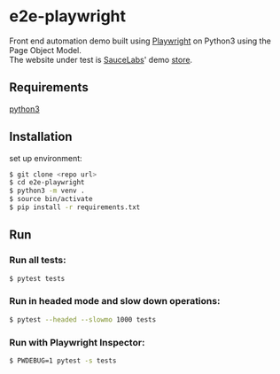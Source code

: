 # e2e-playwright
Front end automation demo built using [Playwright](https://playwright.dev/python/) on Python3 using the Page Object Model.   
The website under test is [SauceLabs](https://saucelabs.com)' demo [store](https://www.saucedemo.com/).

## Requirements
[python3](https://www.python.org/downloads/)  

## Installation
set up environment:  
```sh
$ git clone <repo url>
$ cd e2e-playwright
$ python3 -m venv .
$ source bin/activate
$ pip install -r requirements.txt
````

## Run
### Run all tests: 
```sh
$ pytest tests
```

### Run in headed mode and slow down operations: 
```sh
$ pytest --headed --slowmo 1000 tests
```

### Run with Playwright Inspector: 
```sh
$ PWDEBUG=1 pytest -s tests
```
